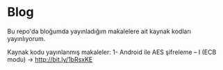 Blog
====

Bu repo'da bloğumda yayınladığım makalelere ait kaynak kodları yayınlıyorum.


Kaynak kodu yayınlanmış makaleler:
1- Android ile AES şifreleme – I (ECB modu) -> http://bit.ly/1bRsxKE
